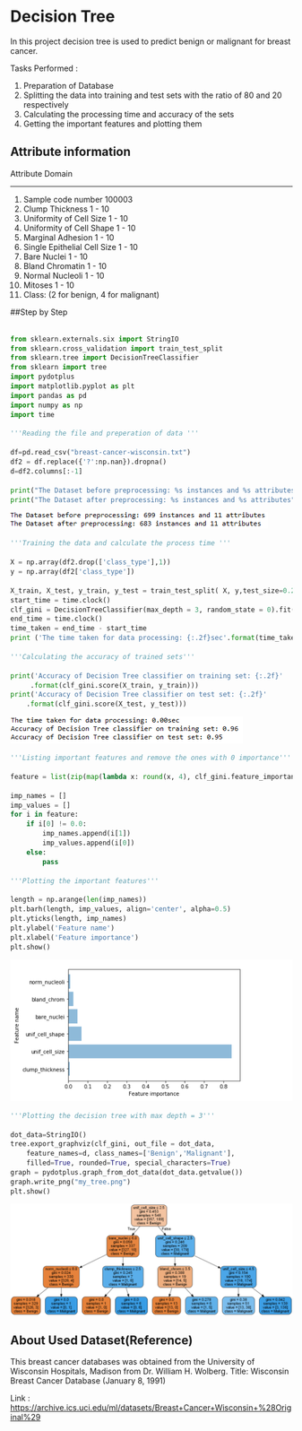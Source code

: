 # Decision Tree

In this project decision tree is used to predict benign or malignant for breast cancer.

Tasks Performed :
1. Preparation of Database
2. Splitting the data into training and test sets with the ratio of 80 and 20 respectively
3. Calculating the processing time and accuracy of the sets 
4. Getting the important features and plotting them

## Attribute information

   Attribute                       Domain
   -- -----------------------------------------
   1. Sample code number            100003
   2. Clump Thickness               1 - 10
   3. Uniformity of Cell Size       1 - 10
   4. Uniformity of Cell Shape      1 - 10
   5. Marginal Adhesion             1 - 10
   6. Single Epithelial Cell Size   1 - 10
   7. Bare Nuclei                   1 - 10
   8. Bland Chromatin               1 - 10
   9. Normal Nucleoli               1 - 10
  10. Mitoses                       1 - 10
  11. Class:                        (2 for benign, 4 for malignant)
  
##Step by Step

```python

from sklearn.externals.six import StringIO  
from sklearn.cross_validation import train_test_split
from sklearn.tree import DecisionTreeClassifier
from sklearn import tree
import pydotplus
import matplotlib.pyplot as plt
import pandas as pd
import numpy as np
import time

'''Reading the file and preperation of data '''

df=pd.read_csv("breast-cancer-wisconsin.txt")
df2 = df.replace({'?':np.nan}).dropna()
d=df2.columns[:-1]

print("The Dataset before preprocessing: %s instances and %s attributes"% (df.shape[0],df.shape[1]))
print("The Dataset after preprocessing: %s instances and %s attributes"% (df2.shape[0],df2.shape[1]))
```

![png](images/instances.PNG)

```python
'''Training the data and calculate the process time '''

X = np.array(df2.drop(['class_type'],1))
y = np.array(df2['class_type'])

X_train, X_test, y_train, y_test = train_test_split( X, y,test_size=0.2,random_state = 0)
start_time = time.clock()
clf_gini = DecisionTreeClassifier(max_depth = 3, random_state = 0).fit(X_train, y_train)
end_time = time.clock()
time_taken = end_time - start_time
print ('The time taken for data processing: {:.2f}sec'.format(time_taken))

'''Calculating the accuracy of trained sets'''

print('Accuracy of Decision Tree classifier on training set: {:.2f}'
     .format(clf_gini.score(X_train, y_train)))
print('Accuracy of Decision Tree classifier on test set: {:.2f}'
    .format(clf_gini.score(X_test, y_test))) 
```

![png](images/accuracy.PNG)

```python
'''Listing important features and remove the ones with 0 importance'''

feature = list(zip(map(lambda x: round(x, 4), clf_gini.feature_importances_), d))

imp_names = []
imp_values = []
for i in feature:
    if i[0] != 0.0:
        imp_names.append(i[1])
        imp_values.append(i[0])
    else:
        pass    

'''Plotting the important features''' 
       
length = np.arange(len(imp_names))
plt.barh(length, imp_values, align='center', alpha=0.5)
plt.yticks(length, imp_names)
plt.ylabel('Feature name')
plt.xlabel('Feature importance')
plt.show()
```

![png](images/feature_plot.PNG)

```python
'''Plotting the decision tree with max depth = 3'''

dot_data=StringIO()
tree.export_graphviz(clf_gini, out_file = dot_data, 
    feature_names=d, class_names=['Benign','Malignant'], 
    filled=True, rounded=True, special_characters=True) 
graph = pydotplus.graph_from_dot_data(dot_data.getvalue())
graph.write_png("my_tree.png")
plt.show()
```
![png](images/my_tree.PNG)

## About Used Dataset(Reference)
   This breast cancer databases was obtained from the University of Wisconsin
   Hospitals, Madison from Dr. William H. Wolberg. 
   Title: Wisconsin Breast Cancer Database (January 8, 1991)
   
   Link : https://archive.ics.uci.edu/ml/datasets/Breast+Cancer+Wisconsin+%28Original%29